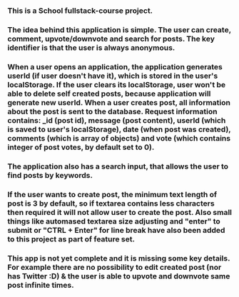 ### This is a School fullstack-course project.

### The idea behind this application is simple. The user can create, comment, upvote/downvote and search for posts. The key identifier is that the user is always anonymous.

### When a user opens an application, the application generates userId (if user doesn't have it), which is stored in the user's localStorage. If the user clears its localStorage, user won't be able to delete self created posts, because application will generate new userId. When a user creates post, all information about the post is sent to the database. Request information contains: \_id (post id), message (post content), userId (which is saved to user's localStorage), date (when post was created), comments (which is array of objects) and vote (which contains integer of post votes, by default set to 0).

### The application also has a search input, that allows the user to find posts by keywords.

### If the user wants to create post, the minimum text length of post is 3 by default, so if textarea contains less characters then required it will not allow user to create the post. Also small things like automased textarea size adjusting and "enter" to submit or "CTRL + Enter" for line break have also been added to this project as part of feature set.

### This app is not yet complete and it is missing some key details. For example there are no possibility to edit created post (nor has Twitter :D) & the user is able to upvote and downvote same post infinite times.
